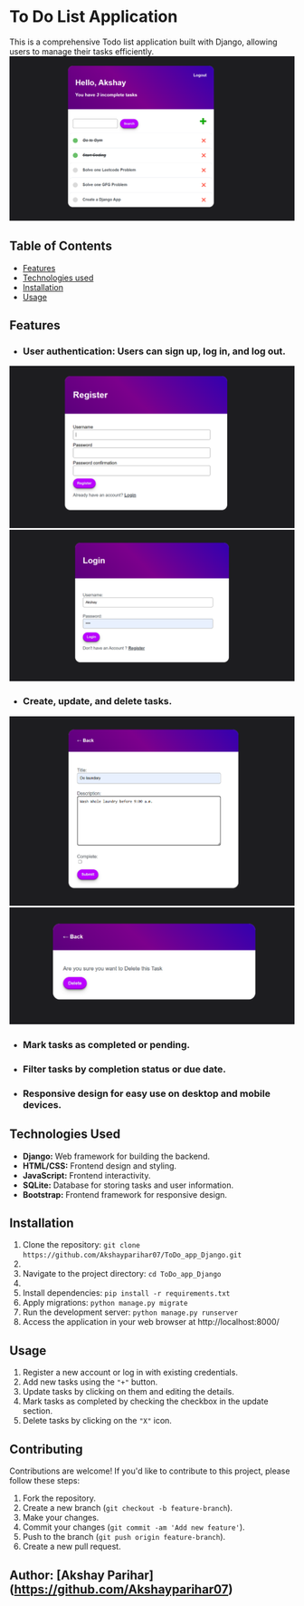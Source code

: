# To Do List Application

This is a comprehensive Todo list application built with Django, allowing users to manage their tasks efficiently.
![.](assets/app.png)

## Table of Contents
- [Features](#features)
- [Technologies used](#technologies-used)
- [Installation](#installation)
- [Usage](#usage)

## Features
- ### User authentication: Users can sign up, log in, and log out.
![.](assets/register.png)
![.](assets/login.png)
- ### Create, update, and delete tasks.
![.](assets/update.png)
![.](assets/delete.png)
- ### Mark tasks as completed or pending.
- ### Filter tasks by completion status or due date.
- ### Responsive design for easy use on desktop and mobile devices.

## Technologies Used

- **Django:** Web framework for building the backend.
- **HTML/CSS:** Frontend design and styling.
- **JavaScript:** Frontend interactivity.
- **SQLite:** Database for storing tasks and user information.
- **Bootstrap:** Frontend framework for responsive design.

## Installation

1. Clone the repository: `git clone https://github.com/Akshayparihar07/ToDo_app_Django.git`
2. 
2. Navigate to the project directory: `cd ToDo_app_Django`
3. 
3. Install dependencies: `pip install -r requirements.txt`
4. Apply migrations: `python manage.py migrate`
5. Run the development server: `python manage.py runserver`
6. Access the application in your web browser at http://localhost:8000/

## Usage

1. Register a new account or log in with existing credentials.
2. Add new tasks using the `"+"` button.
3. Update tasks by clicking on them and editing the details.
4. Mark tasks as completed by checking the checkbox in the update section.
5. Delete tasks by clicking on the `"X"` icon.

## Contributing

Contributions are welcome! If you'd like to contribute to this project, please follow these steps:

1. Fork the repository.
2. Create a new branch (`git checkout -b feature-branch`).
3. Make your changes.
4. Commit your changes (`git commit -am 'Add new feature'`).
5. Push to the branch (`git push origin feature-branch`).
6. Create a new pull request.

## Author: [Akshay Parihar] (https://github.com/Akshayparihar07)








